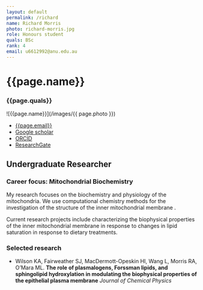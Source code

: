 ```yaml
---
layout: default
permalink: /richard
name: Richard Morris
photo: richard-morris.jpg
role: Honours student
quals: BSc
rank: 4
email: u6612992@anu.edu.au
---
```

# {{page.name}} 
### {{page.quals}}


![{{page.name}}](/images/{{ page.photo }})

* [{{page.email}}](mailto:{{page.name}})
* [Google scholar](https://scholar.google.com/citations?user=X9nqnQEAAAAJ&hl=en)
* [ORCID](https://orcid.org/0000-0002-0149-153X)
* [ResearchGate](https://www.researchgate.net/profile/Richard_Morris36)

## Undergraduate Researcher
### Career focus: Mitochondrial Biochemistry

My research focuses on the biochemistry and physiology of the mitochondria.  We use computational chemistry methods for the investigation of the structure of the inner mitochondrial membrane .

Current research projects include characterizing the biophysical properties of the inner mitochondrial membrane in response to changes in lipid saturation in response to dietary treatments.  

### Selected research
* Wilson KA, Fairweather SJ, MacDermott-Opeskin HI, Wang L, Morris RA, O’Mara ML. **The role of plasmalogens, Forssman lipids, and sphingolipid hydroxylation in modulating the biophysical properties of the epithelial plasma membrane** *Journal of Chemical Physics*
